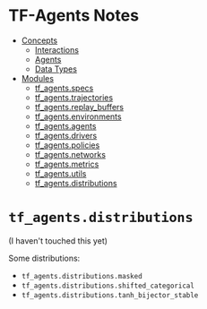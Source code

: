 # TF-Agents Notes

  - [Concepts](./concepts.md)
    - [Interactions](./concepts.md#Interactions)
    - [Agents](./concepts.md#Agents)
    - [Data Types](./concepts.md#data-types)
  - [Modules](./modules.md)
    - [tf_agents.specs](./tfagents_specs.md)
    - [tf_agents.trajectories](./tfagents_trajectories.md)
    - [tf_agents.replay_buffers](./tfagents_replay_buffers.md)
    - [tf_agents.environments](./tfagents_environments.md)
    - [tf_agents.agents](./tfagents_agents.md)
    - [tf_agents.drivers](./tfagents_drivers.md)
    - [tf_agents.policies](./tfagents_policies.md)
    - [tf_agents.networks](./tfagents_networks.md)
    - [tf_agents.metrics](./tfagents_metrics.md)
    - [tf_agents.utils](./tfagents_utils.md)
    - [tf_agents.distributions](./tfagents_distributions.md)

# `tf_agents.distributions`

(I haven't touched this yet)

Some distributions:

  - `tf_agents.distributions.masked`
  - `tf_agents.distributions.shifted_categorical`
  - `tf_agents.distributions.tanh_bijector_stable`
